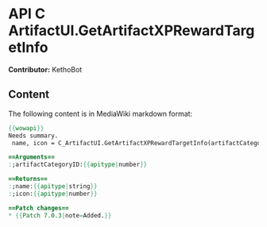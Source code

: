 # API C ArtifactUI.GetArtifactXPRewardTargetInfo

**Contributor:** KethoBot

## Content

The following content is in MediaWiki markdown format:

```mediawiki
{{wowapi}}
Needs summary.
 name, icon = C_ArtifactUI.GetArtifactXPRewardTargetInfo(artifactCategoryID)

==Arguments==
:;artifactCategoryID:{{apitype|number}}

==Returns==
:;name:{{apitype|string}}
:;icon:{{apitype|number}}

==Patch changes==
* {{Patch 7.0.3|note=Added.}}
```